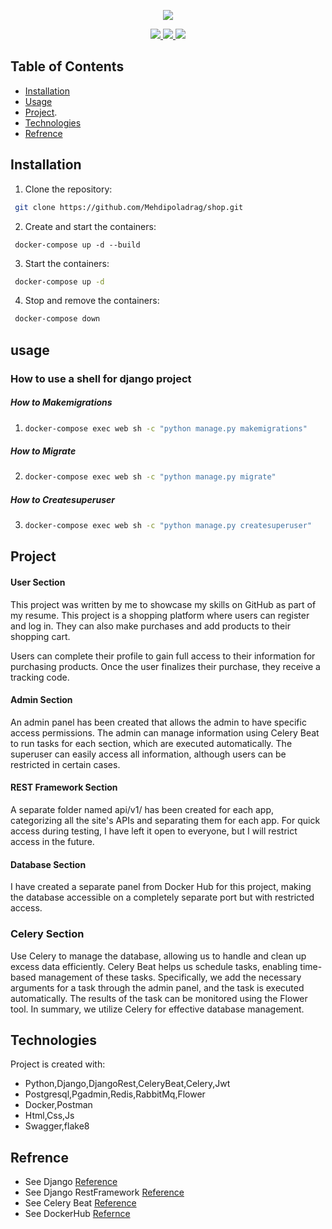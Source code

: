 
<p align="center">
  <a>
    <img src="https://skillicons.dev/icons?i=python,django,postgresql,redis,docker,rabbitmq,postman,css,js,html&=3" />
  </a>
</p>
<p align="center">
  <a href="mailto:mehdipoladrag1382@gmail.com">
    <img src="https://skillicons.dev/icons?i=gmail&=1" />
  </a>
  <a href="https://www.linkedin.com/in/mehdi-poladrag">
    <img src="https://skillicons.dev/icons?i=linkedin&=1" />
  </a>
  <a href="https://instagram.com/mehdipoladrag">
    <img src="https://skillicons.dev/icons?i=instagram&=1" />
  </a>
</p>

## Table of Contents
- [Installation](#installation)
- [Usage](#Usage)
- [Project](#Project).
- [Technologies](#Technologies)
- [Refrence](#Refrence)

## Installation
1. Clone the repository:
```bash
 git clone https://github.com/Mehdipoladrag/shop.git
```

2. Create and start the containers:
```
 docker-compose up -d --build
```

3. Start the containers:
```bash
 docker-compose up -d
```

4. Stop and remove the containers:
```bash
 docker-compose down
```


## usage

### How to use a shell for django project

##### How to Makemigrations
1. ```bash
   docker-compose exec web sh -c "python manage.py makemigrations"
   ```
##### How to Migrate
2. ```bash
   docker-compose exec web sh -c "python manage.py migrate"
   ```
##### How to Createsuperuser
3. ```bash
   docker-compose exec web sh -c "python manage.py createsuperuser"
   ```


## Project

#### User Section
This project was written by me to showcase my skills on GitHub as part of my resume. This project is a shopping platform where users can register and log in. They can also make purchases and add products to their shopping cart.

Users can complete their profile to gain full access to their information for purchasing products. Once the user finalizes their purchase, they receive a tracking code.

#### Admin Section
An admin panel has been created that allows the admin to have specific access permissions. The admin can manage information using Celery Beat to run tasks for each section, which are executed automatically.
The superuser can easily access all information, although users can be restricted in certain cases.

#### REST Framework Section
A separate folder named api/v1/ has been created for each app, categorizing all the site's APIs and separating them for each app. For quick access during testing, I have left it open to everyone, but I will restrict access in the future.

#### Database Section
I have created a separate panel from Docker Hub for this project, making the database accessible on a completely separate port but with restricted access.

### Celery Section 
Use Celery to manage the database, allowing us to handle and clean up excess data efficiently. Celery Beat helps us schedule tasks, enabling time-based management of these tasks. Specifically, we add the necessary arguments for a task through the admin panel, and the task is executed automatically. The results of the task can be monitored using the Flower tool. In summary, we utilize Celery for effective database management.

## Technologies
Project is created with:
* Python,Django,DjangoRest,CeleryBeat,Celery,Jwt
* Postgresql,Pgadmin,Redis,RabbitMq,Flower
* Docker,Postman
* Html,Css,Js
* Swagger,flake8



## Refrence
* See Django  [Reference](https://www.djangoproject.com/)
* See Django RestFramework [Reference](https://www.django-rest-framework.org/)
* See Celery Beat [Reference](https://docs.celeryq.dev/en/stable/userguide/periodic-tasks.html)
* See DockerHub [Refernce](https://hub.docker.com/) 



	



